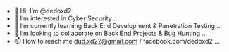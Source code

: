 - 👋 Hi, I’m @dedoxd2
- 👀 I’m interested in Cyber Security ...
- 🌱 I’m currently learning  Back End Development & Penetration Testing ...
- 💞️ I’m looking to collaborate on Back End Projects & Bug Hunting ...
- 📫 How to reach me dud.xd22@gmail.com / facebook.com/dedoxd2 ...

<!---
dedoxd2/dedoxd2 is a ✨ special ✨ repository because its `README.md` (this file) appears on your GitHub profile.
You can click the Preview link to take a look at your changes.
--->
